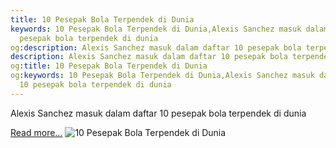 ```yaml
---
title: 10 Pesepak Bola Terpendek di Dunia
keywords: 10 Pesepak Bola Terpendek di Dunia,Alexis Sanchez masuk dalam daftar 10
  pesepak bola terpendek di dunia
og:description: Alexis Sanchez masuk dalam daftar 10 pesepak bola terpendek di dunia
description: Alexis Sanchez masuk dalam daftar 10 pesepak bola terpendek di dunia
og:title: 10 Pesepak Bola Terpendek di Dunia
og:keywords: 10 Pesepak Bola Terpendek di Dunia,Alexis Sanchez masuk dalam daftar
  10 pesepak bola terpendek di dunia
---
```


Alexis Sanchez masuk dalam daftar 10 pesepak bola terpendek di dunia

[Read more...](https://www.sportourism.id/post/5975/10-pesepak-bola-terpendek-di-dunia "10 Pesepak Bola Terpendek di Dunia")
![10 Pesepak Bola Terpendek di Dunia](https://services.sportourism.id/fileload/alexisjpg-kXKN.jpg "10 Pesepak Bola Terpendek di Dunia")